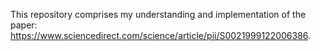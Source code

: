 This repository comprises my understanding and implementation of the paper: https://www.sciencedirect.com/science/article/pii/S0021999122006386.  
